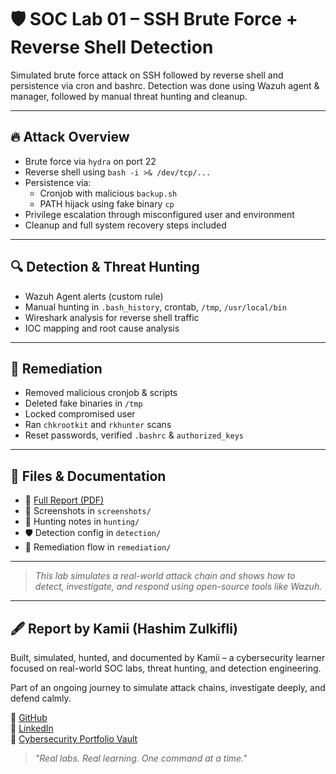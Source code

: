 # 🛡️ SOC Lab 01 – SSH Brute Force + Reverse Shell Detection

Simulated brute force attack on SSH followed by reverse shell and persistence via cron and bashrc. Detection was done using Wazuh agent & manager, followed by manual threat hunting and cleanup.

---

## 🔥 Attack Overview

- Brute force via `hydra` on port 22
- Reverse shell using `bash -i >& /dev/tcp/...`
- Persistence via:
  - Cronjob with malicious `backup.sh`
  - PATH hijack using fake binary `cp`
- Privilege escalation through misconfigured user and environment
- Cleanup and full system recovery steps included

---

## 🔍 Detection & Threat Hunting

- Wazuh Agent alerts (custom rule)
- Manual hunting in `.bash_history`, crontab, `/tmp`, `/usr/local/bin`
- Wireshark analysis for reverse shell traffic
- IOC mapping and root cause analysis

---

## 🧹 Remediation

- Removed malicious cronjob & scripts
- Deleted fake binaries in `/tmp`
- Locked compromised user
- Ran `chkrootkit` and `rkhunter` scans
- Reset passwords, verified `.bashrc` & `authorized_keys`

---

## 📂 Files & Documentation

- 📄 [Full Report (PDF)](https://drive.google.com/file/d/1n64Er-_OHhs_NZYD31HbZPKbs0Mb--bo/view?usp=drive_link)
- 📸 Screenshots in `screenshots/`
- 🧪 Hunting notes in `hunting/`
- 🛡️ Detection config in `detection/`
- 🧹 Remediation flow in `remediation/`

---

> _This lab simulates a real-world attack chain and shows how to detect, investigate, and respond using open-source tools like Wazuh._

---

## 🖋️ Report by Kamii (Hashim Zulkifli)

Built, simulated, hunted, and documented by Kamii – a cybersecurity learner focused on real-world SOC labs, threat hunting, and detection engineering.

Part of an ongoing journey to simulate attack chains, investigate deeply, and defend calmly.

🔗 [GitHub](https://github.com/Kamii-cxo)  
🔗 [LinkedIn](https://linkedin.com/in/hashim-zulkifli)  
📂 [Cybersecurity Portfolio Vault](https://drive.google.com/drive/folders/17wl9kDajrwSZJJOf9uIVusCxLa_jdcz7?usp=drive_link)

> _"Real labs. Real learning. One command at a time."_


